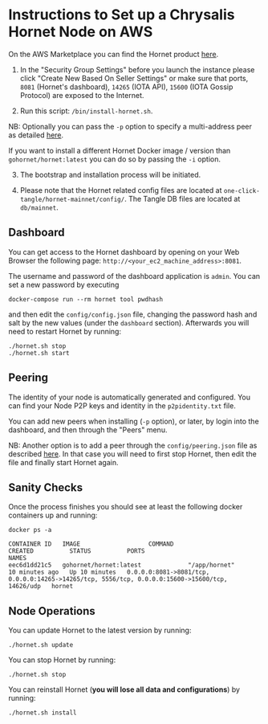 # Instructions to Set up a Chrysalis Hornet Node on AWS

On the AWS Marketplace you can find the Hornet product [here](https://aws.amazon.com/marketplace/TBD). 

1. In the "Security Group Settings" before you launch the instance please click "Create New Based On Seller Settings" or make sure that ports, `8081` (Hornet's dashboard), `14265` (IOTA API), `15600` (IOTA Gossip Protocol) are exposed to the Internet. 

2. Run this script: `/bin/install-hornet.sh`. 

NB: Optionally you can pass the  `-p` option to specify a multi-address peer as detailed [here](https://hornet.docs.iota.org/post_installation/peering.html). 

If you want to install a different Hornet Docker image / version than `gohornet/hornet:latest` you can do so by passing the `-i` option. 

3. The bootstrap and installation process will be initiated. 

4. Please note that the Hornet related config files are located at `one-click-tangle/hornet-mainnet/config/`. The Tangle DB files are located at `db/mainnet`. 

## Dashboard

You can get access to the Hornet dashboard by opening on your Web Browser the following page: `http://<your_ec2_machine_address>:8081`. 

The username and password of the dashboard application is `admin`. You can set a new password by executing

```console
docker-compose run --rm hornet tool pwdhash 
```
and then edit the `config/config.json` file, changing the password hash and salt by the new values (under the  `dashboard` section). Afterwards you will need to restart Hornet by running: 

```console
./hornet.sh stop
./hornet.sh start
```

## Peering

The identity of your node is automatically generated and configured. You can find your Node P2P keys and identity in the `p2pidentity.txt` file. 

You can add new peers when installing (`-p` option), or later, by login into the dashboard, and then through the "Peers" menu. 

NB: Another option is to add a peer through the `config/peering.json` file as described [here](https://hornet.docs.iota.org/post_installation/peering.html). In that case you will need to first stop Hornet, then edit the file and finally start Hornet again. 

## Sanity Checks

Once the process finishes you should see at least the following docker containers up and running:

```console
docker ps -a
```

```console
CONTAINER ID   IMAGE                   COMMAND                  CREATED          STATUS          PORTS                                                                                             NAMES
eec6d1dd21c5   gohornet/hornet:latest             "/app/hornet"            10 minutes ago   Up 10 minutes   0.0.0.0:8081->8081/tcp, 0.0.0.0:14265->14265/tcp, 5556/tcp, 0.0.0.0:15600->15600/tcp, 14626/udp   hornet
```

## Node Operations

You can update Hornet to the latest version by running:

```console
./hornet.sh update
```

You can stop Hornet by running:

```console
./hornet.sh stop
```

You can reinstall Hornet (**you will lose all data and configurations**) by running:

```console
./hornet.sh install
```
